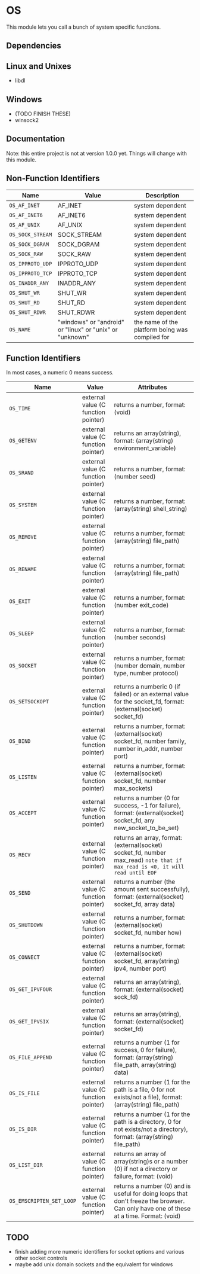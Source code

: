 # OS
This module lets you call a bunch of system specific functions.

## Dependencies
Linux and Unixes
---
* libdl

Windows
---
* (TODO FINISH THESE)
* winsock2

## Documentation
Note: this entire project is not at version 1.0.0 yet. Things will change with this module.

Non-Function Identifiers
---
| Name | Value | Description |
| --- | --- | --- |
| `OS_AF_INET` | AF_INET | system dependent |
| `OS_AF_INET6` | AF_INET6 | system dependent |
| `OS_AF_UNIX` | AF_UNIX | system dependent |
| `OS_SOCK_STREAM` | SOCK_STREAM | system dependent |
| `OS_SOCK_DGRAM` | SOCK_DGRAM | system dependent |
| `OS_SOCK_RAW` | SOCK_RAW | system dependent |
| `OS_IPPROTO_UDP` | IPPROTO_UDP | system dependent |
| `OS_IPPROTO_TCP` | IPPROTO_TCP | system dependent |
| `OS_INADDR_ANY` | INADDR_ANY | system dependent |
| `OS_SHUT_WR` | SHUT_WR | system dependent |
| `OS_SHUT_RD` | SHUT_RD | system dependent |
| `OS_SHUT_RDWR` | SHUT_RDWR | system dependent |
| `OS_NAME` | "windows" or "android" or "linux" or "unix" or "unknown" | the name of the platform boing was compiled for |

Function Identifiers
---
In most cases, a numeric 0 means success.

| Name | Value | Attributes |
| --- | --- | --- |
| `OS_TIME` | external value (C function pointer) | returns a number, format: (void) |
| `OS_GETENV` | external value (C function pointer) | returns an array(string), format: (array(string) environment_variable) |
| `OS_SRAND` | external value (C function pointer) | returns a number, format: (number seed) |
| `OS_SYSTEM` | external value (C function pointer) | returns a number, format: (array(string) shell_string) |
| `OS_REMOVE` | external value (C function pointer) | returns a number, format: (array(string) file_path) |
| `OS_RENAME` | external value (C function pointer) | returns a number, format: (array(string) file_path) |
| `OS_EXIT` | external value (C function pointer) | returns a number, format: (number exit_code) |
| `OS_SLEEP` | external value (C function pointer) | returns a number, format: (number seconds) |
| `OS_SOCKET` | external value (C function pointer) | returns a number, format: (number domain, number type, number protocol) |
| `OS_SETSOCKOPT` | external value (C function pointer) | returns a numberic 0 (if failed) or an external value for the socket_fd, format: (external(socket) socket_fd) |
| `OS_BIND` | external value (C function pointer) | returns a number, format: (external(socket) socket_fd, number family, number in_addr, number port) |
| `OS_LISTEN` | external value (C function pointer) | returns a number, format: (external(socket) socket_fd, number max_sockets) |
| `OS_ACCEPT` | external value (C function pointer) | returns a number (0 for success, -1 for failure), format: (external(socket) socket_fd, any new_socket_to_be_set) |
| `OS_RECV` | external value (C function pointer) | returns an array, format: (external(socket) socket_fd, number max_read) ``note that if max_read is <0, it will read until EOF`` |
| `OS_SEND` | external value (C function pointer) | returns a number (the amount sent successfully), format: (external(socket) socket_fd, array data) |
| `OS_SHUTDOWN` | external value (C function pointer) | returns a number, format: (external(socket) socket_fd, number how) |
| `OS_CONNECT` | external value (C function pointer) | returns a number, format: (external(socket) socket_fd, array(string) ipv4, number port) |
| `OS_GET_IPVFOUR` | external value (C function pointer) | returns an array(string), format: (external(socket) sock_fd) |
| `OS_GET_IPVSIX` | external value (C function pointer) | returns an array(string), format: (external(socket) socket_fd) |
| `OS_FILE_APPEND` | external value (C function pointer) | returns a number (1 for success, 0 for failure), format: (array(string) file_path, array(string) data) |
| `OS_IS_FILE` | external value (C function pointer) | returns a number (1 for the path is a file, 0 for not exists/not a file), format: (array(string) file_path) |
| `OS_IS_DIR` | external value (C function pointer) | returns a number (1 for the path is a directory, 0 for not exists/not a directory), format: (array(string) file_path) |
| `OS_LIST_DIR` | external value (C function pointer) | returns an array of array(string)s or a number (0) if not a directory or failure, format: (void) |
| `OS_EMSCRIPTEN_SET_LOOP` | external value (C function pointer) | returns a number (0) and is useful for doing loops that don't freeze the browser. Can only have one of these at a time. Format: (void) |

## TODO
* finish adding more numeric identifiers for socket options and various other socket controls
* maybe add unix domain sockets and the equivalent for windows